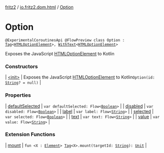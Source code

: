 [fritz2](../../index.md) / [io.fritz2.dom.html](../index.md) / [Option](./index.md)

# Option

`@ExperimentalCoroutinesApi @FlowPreview class Option : `[`Tag`](../../io.fritz2.dom/-tag/index.md)`<`[`HTMLOptionElement`](https://kotlinlang.org/api/latest/jvm/stdlib/org.w3c.dom/-h-t-m-l-option-element/index.html)`>, `[`WithText`](../../io.fritz2.dom/-with-text/index.md)`<`[`HTMLOptionElement`](https://kotlinlang.org/api/latest/jvm/stdlib/org.w3c.dom/-h-t-m-l-option-element/index.html)`>`

Exposes the JavaScript [HTMLOptionElement](https://developer.mozilla.org/en/docs/Web/API/HTMLOptionElement) to Kotlin

### Constructors

| [&lt;init&gt;](-init-.md) | Exposes the JavaScript [HTMLOptionElement](https://developer.mozilla.org/en/docs/Web/API/HTMLOptionElement) to Kotlin`Option(id: `[`String`](https://kotlinlang.org/api/latest/jvm/stdlib/kotlin/-string/index.html)`? = null)` |

### Properties

| [defaultSelected](default-selected.md) | `var defaultSelected: Flow<`[`Boolean`](https://kotlinlang.org/api/latest/jvm/stdlib/kotlin/-boolean/index.html)`>` |
| [disabled](disabled.md) | `var disabled: Flow<`[`Boolean`](https://kotlinlang.org/api/latest/jvm/stdlib/kotlin/-boolean/index.html)`>` |
| [label](label.md) | `var label: Flow<`[`String`](https://kotlinlang.org/api/latest/jvm/stdlib/kotlin/-string/index.html)`>` |
| [selected](selected.md) | `var selected: Flow<`[`Boolean`](https://kotlinlang.org/api/latest/jvm/stdlib/kotlin/-boolean/index.html)`>` |
| [text](text.md) | `var text: Flow<`[`String`](https://kotlinlang.org/api/latest/jvm/stdlib/kotlin/-string/index.html)`>` |
| [value](value.md) | `var value: Flow<`[`String`](https://kotlinlang.org/api/latest/jvm/stdlib/kotlin/-string/index.html)`>` |

### Extension Functions

| [mount](../../io.fritz2.dom/mount.md) | `fun <X : `[`Element`](https://kotlinlang.org/api/latest/jvm/stdlib/org.w3c.dom/-element/index.html)`> `[`Tag`](../../io.fritz2.dom/-tag/index.md)`<X>.mount(targetId: `[`String`](https://kotlinlang.org/api/latest/jvm/stdlib/kotlin/-string/index.html)`): `[`Unit`](https://kotlinlang.org/api/latest/jvm/stdlib/kotlin/-unit/index.html) |

